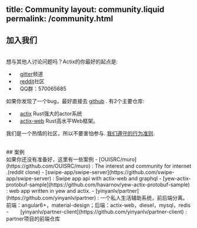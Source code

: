 title:   Community
layout: community.liquid
permalink: /community.html
---
<section >
<div >

## 加入我们

<br>
想与其他人讨论问题吗？Actix的你最好的起点是:

- &emsp;[gitter](https://gitter.im/actix/actix)频道
- &emsp;[reddit](https://www.reddit.com/r/actix/)社区
- &emsp;QQ群：570065685 

如果你发现了一个bug，最好直接去
[github](https://github.com/actix) . 有2个主要仓库:

- &emsp;[actix](https://github.com/actix/actix) Rust强大的actor系统
- &emsp;[actix-web](https://github.com/actix/actix-web) Rust高水平Web框架。

我们是一个热情的社区，所以不要害怕参与. [我们遵守的行为准则](coc/).

<br>
## 案例

<br>
如果你还没有准备好，这里有一些案例
- [OUISRC/muro](https://github.com/OUISRC/muro) : The interest and community for internet .(reddit clone)
- [swipe-app/swipe-server](https://github.com/swipe-app/swipe-server) : Swipe app api with actix-web and graphql
- [yew-actix-protobuf-sample](https://github.com/havarnov/yew-actix-protobuf-sample) : web app written in yew and actix.
- [yinyanlv/partner](https://github.com/yinyanlv/partner) : 一个私人生活辅助系统，前后端分离。前端：angular6+，material-design；后端：actix-web，diesel，mysql，redis
  - &emsp;&emsp;[yinyanlv/partner-client](https://github.com/yinyanlv/partner-client) : partner项目的前端仓库

</div>
</section>
